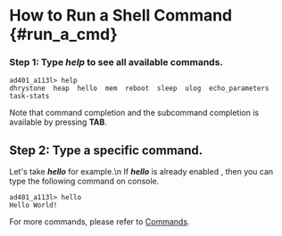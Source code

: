 How to Run a Shell Command	{#run_a_cmd}
==========================

### Step 1: Type ***help*** to see all available commands. ###

	ad401_a113l> help
	dhrystone  heap  hello  mem  reboot  sleep  ulog  echo_parameters task-stats

Note that command completion and the subcommand completion is available by pressing **TAB**.

## Step 2: Type a specific command. ###
Let's take ***hello*** for example.\n
If ***hello*** is already enabled , then you can type the following command on console.

	ad401_a113l> hello
	Hello World!

For more commands, please refer to [Commands](commands.html).
